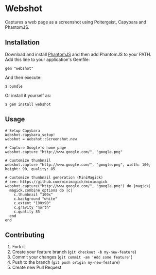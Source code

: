 # Webshot

Captures a web page as a screenshot using Poltergeist, Capybara and PhantomJS.

## Installation

Download and install [PhantomJS](http://phantomjs.org/) and then add PhantomJS to
your PATH. Add this line to your application's Gemfile:

    gem "webshot"

And then execute:

    $ bundle

Or install it yourself as:

    $ gem install webshot

## Usage

    # Setup Capybara
    Webshot.capybara_setup!
    webshot = Webshot::Screenshot.new

    # Capture Google's home page
    webshot.capture "http://www.google.com/", "google.png"

    # Customize thumbnail
    webshot.capture "http://www.google.com/", "google.png", width: 100, height: 90, quality: 85

    # Customize thumbnail generation (MiniMagick)
    # see: https://github.com/minimagick/minimagick
    webshot.capture("http://www.google.com/", "google.png") do |magick|
      magick.combine_options do |c|
        c.thumbnail "100x"
        c.background "white"
        c.extent "100x90"
        c.gravity "north"
        c.quality 85
      end
    end

## Contributing

1. Fork it
2. Create your feature branch (`git checkout -b my-new-feature`)
3. Commit your changes (`git commit -am 'Add some feature'`)
4. Push to the branch (`git push origin my-new-feature`)
5. Create new Pull Request
